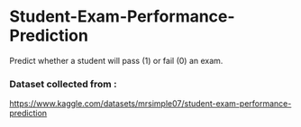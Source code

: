 # Student-Exam-Performance-Prediction
Predict whether a student will pass (1) or fail (0) an exam.


### Dataset collected from :
https://www.kaggle.com/datasets/mrsimple07/student-exam-performance-prediction
